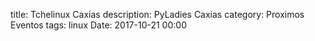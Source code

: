 title: Tchelinux Caxias
description: PyLadies Caxias
category: Proximos Eventos
tags: linux
Date: 2017-10-21 00:00
